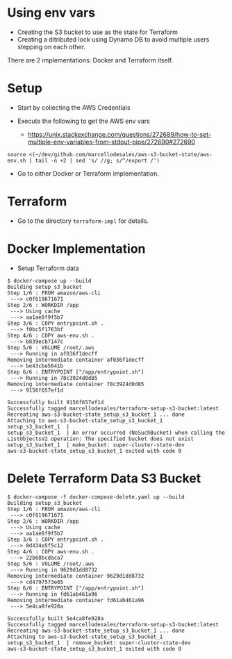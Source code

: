 # Using env vars

* Creating the S3 bucket to use as the state for Terraform
* Creating a ditributed lock using Dynamo DB to avoid multiple users stepping on each other.

There are 2 implementations: Docker and Terraform itself.

# Setup

* Start by collecting the AWS Credentials

* Execute the following to get the AWS env vars
  * https://unix.stackexchange.com/questions/272689/how-to-set-multiple-env-variables-from-stdout-pipe/272690#272690

```console
source <(~/dev/github.com/marcellodesales/aws-s3-bucket-state/aws-env.sh | tail -n +2 | sed 's/ //g; s/^/export /')
```

* Go to either Docker or Terraform implementation.

# Terraform

* Go to the directory `terraform-impl` for details.

# Docker Implementation

* Setup Terraform data

```console
$ docker-compose up --build
Building setup_s3_bucket
Step 1/6 : FROM amazon/aws-cli
 ---> c0f619671671
Step 2/6 : WORKDIR /app
 ---> Using cache
 ---> aa1ae8f9f5b7
Step 3/6 : COPY entrypoint.sh .
 ---> f0bc5f1763bf
Step 4/6 : COPY aws-env.sh .
 ---> b839ecb7147c
Step 5/6 : VOLUME /root/.aws
 ---> Running in af036f1decff
Removing intermediate container af036f1decff
 ---> be43cbe5641b
Step 6/6 : ENTRYPOINT ["/app/entrypoint.sh"]
 ---> Running in 78c3924d0d85
Removing intermediate container 78c3924d0d85
 ---> 9156f657ef1d

Successfully built 9156f657ef1d
Successfully tagged marcellodesales/terraform-setup-s3-bucket:latest
Recreating aws-s3-bucket-state_setup_s3_bucket_1 ... done
Attaching to aws-s3-bucket-state_setup_s3_bucket_1
setup_s3_bucket_1  |
setup_s3_bucket_1  | An error occurred (NoSuchBucket) when calling the ListObjectsV2 operation: The specified bucket does not exist
setup_s3_bucket_1  | make_bucket: super-cluster-state-dev
aws-s3-bucket-state_setup_s3_bucket_1 exited with code 0
```

# Delete Terraform Data S3 Bucket

```
$ docker-compose -f docker-compose-delete.yaml up --build
Building setup_s3_bucket
Step 1/6 : FROM amazon/aws-cli
 ---> c0f619671671
Step 2/6 : WORKDIR /app
 ---> Using cache
 ---> aa1ae8f9f5b7
Step 3/6 : COPY entrypoint.sh .
 ---> 0d434e5f5c12
Step 4/6 : COPY aws-env.sh .
 ---> 22b68bcdaca7
Step 5/6 : VOLUME /root/.aws
 ---> Running in 9629d1dd8732
Removing intermediate container 9629d1dd8732
 ---> cd4797573e85
Step 6/6 : ENTRYPOINT ["/app/entrypoint.sh"]
 ---> Running in fd61ab461a96
Removing intermediate container fd61ab461a96
 ---> 5e4ca8fe928a

Successfully built 5e4ca8fe928a
Successfully tagged marcellodesales/terraform-setup-s3-bucket:latest
Recreating aws-s3-bucket-state_setup_s3_bucket_1 ... done
Attaching to aws-s3-bucket-state_setup_s3_bucket_1
setup_s3_bucket_1  | remove_bucket: super-cluster-state-dev
aws-s3-bucket-state_setup_s3_bucket_1 exited with code 0
```
